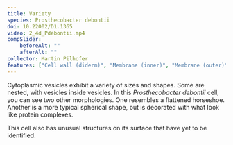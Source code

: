 ```yaml
---
title: Variety
species: Prosthecobacter debontii 
doi: 10.22002/D1.1365
video: 2_4d_Pdebontii.mp4
compSlider:
    beforeAlt: ""
    afterAlt: ""
collector: Martin Pilhofer
features: ["Cell wall (diderm)", "Membrane (inner)", "Membrane (outer)", "Microtubules", "Pili", "Ribosomes", "Storage granules", "Vesicles (cytoplasmic)", "Vesicles (extracellular)"]
---
```


Cytoplasmic vesicles exhibit a variety of sizes and shapes. Some are nested, with vesicles inside vesicles. In this *Prosthecobacter debontii* cell, you can see two other morphologies. One resembles a flattened horseshoe. Another is a more typical spherical shape, but is decorated with what look like protein complexes.

This cell also has unusual structures on its surface that have yet to be identified.

